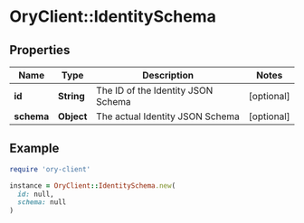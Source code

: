 # OryClient::IdentitySchema

## Properties

| Name | Type | Description | Notes |
| ---- | ---- | ----------- | ----- |
| **id** | **String** | The ID of the Identity JSON Schema | [optional] |
| **schema** | **Object** | The actual Identity JSON Schema | [optional] |

## Example

```ruby
require 'ory-client'

instance = OryClient::IdentitySchema.new(
  id: null,
  schema: null
)
```

